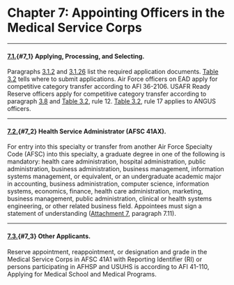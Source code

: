 # Chapter 7: Appointing Officers in the Medical Service Corps

---

#### [7.1.](#7_1){#7_1} Applying, Processing, and Selecting. 

Paragraphs [3.1.2](../chapter3/chapter3.md#3_1_2) and [3.1.26](../chapter3/chapter3.md#3_1_6) list the required application documents. [Table 3.2](../chapter3/chapter3.md#table3_2) tells where to submit applications. Air Force officers on EAD apply for competitive category transfer according to AFI 36-2106. USAFR Ready Reserve officers apply for competitive category transfer according to paragraph [3.8](../chapter3/chapter3.md#3_8) and [Table 3.2](../chapter3/chapter3.md#table3_2), rule 12. [Table 3.2](../chapter3/chapter3.md#table3_2), rule 17 applies to ANGUS officers. 

---

#### [7.2.](#7_2){#7_2} Health Service Administrator (AFSC 41AX).

For entry into this specialty or transfer from another Air Force Specialty Code (AFSC) into this specialty, a graduate degree in one of the following is mandatory: health care administration, hospital administration, public administration, business administration, business management, information systems management, or equivalent, or an undergraduate academic major in accounting, business administration, computer science, information systems, economics, finance, health care administration, marketing, business management, public administration, clinical or health systems engineering, or other related business field. Appointees must sign a statement of understanding ([Attachment 7](../attachments/attachment7.md), paragraph 7.11). 

---

#### [7.3.](#7_2){#7_3} Other Applicants.

Reserve appointment, reappointment, or designation and grade in the Medical Service Corps in AFSC 41A1 with Reporting Identifier (RI) or persons participating in AFHSP and USUHS is according to AFI 41-110, Applying for Medical School and Medical Programs.